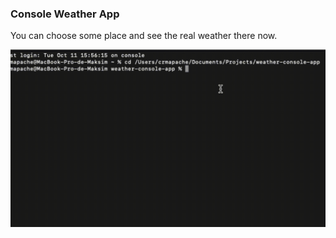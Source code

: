 ### Console Weather App
You can choose some place and see the real weather there now.  

![](demo.gif)
